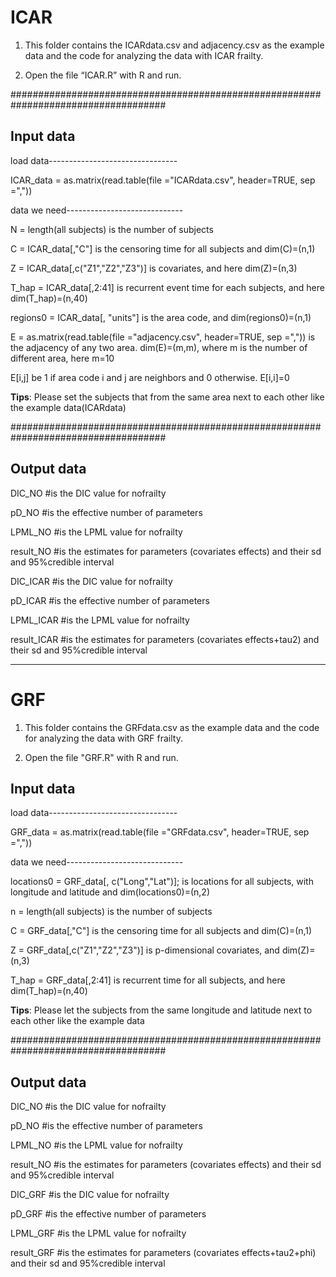 
# **ICAR**


1. This folder contains the ICARdata.csv and adjacency.csv as the example data and the code for analyzing the data with ICAR frailty.
  
2. Open the file “ICAR.R” with R and run.



####################################################################################
## Input data

load data--------------------------------

ICAR_data = as.matrix(read.table(file ="ICARdata.csv", header=TRUE, sep =","))

data we need-----------------------------

N = length(all subjects) is the number of subjects 

C = ICAR_data[,"C"] is the censoring time for all subjects and dim(C)=(n,1)

Z = ICAR_data[,c("Z1","Z2","Z3")] is covariates, and here dim(Z)=(n,3)

T_hap = ICAR_data[,2:41] is recurrent event time for each subjects, and here dim(T_hap)=(n,40)

regions0 = ICAR_data[, "units"] is the area code, and dim(regions0)=(n,1)

E = as.matrix(read.table(file ="adjacency.csv", header=TRUE, sep =",")) is the adjacency of any two area. dim(E)=(m,m), where m is the number of different area, here m=10

E[i,j] be 1 if area code i and j are neighbors and 0 otherwise. E[i,i]=0


**Tips**: Please set the subjects that from the same area next to each other like the example data(ICARdata)

####################################################################################
## Output data

DIC_NO     #is the DIC value for nofrailty 

pD_NO      #is the effective number of parameters 

LPML_NO    #is the LPML value for nofrailty 

result_NO  #is the estimates for parameters (covariates effects) and their sd and 95%credible interval

DIC_ICAR   #is the DIC value for nofrailty

pD_ICAR    #is the effective number of parameters 

LPML_ICAR  #is the LPML value for nofrailty 

result_ICAR #is the estimates for parameters (covariates effects+tau2) and their sd and 95%credible interval



----------------------------------------------------------------------------------------
# **GRF**

1. This folder contains the GRFdata.csv as the example data and the code for analyzing the data with GRF frailty.
  
2. Open the file "GRF.R" with R and run.


## Input data

load data--------------------------------

GRF_data = as.matrix(read.table(file ="GRFdata.csv", header=TRUE, sep =","))

data we need-----------------------------

locations0 = GRF_data[, c("Long","Lat")]; is locations for all subjects, with longitude and latitude and dim(locations0)=(n,2)

n = length(all subjects) is the number of subjects 

C = GRF_data[,"C"] is the censoring time for all subjects and dim(C)=(n,1)

Z = GRF_data[,c("Z1","Z2","Z3")] is p-dimensional covariates, and dim(Z)=(n,3)

T_hap = GRF_data[,2:41] is recurrent time for all subjects, and here dim(T_hap)=(n,40)

**Tips**: Please let the subjects from the same longitude and latitude next to each other like the example data



####################################################################################

## Output data

DIC_NO    #is the DIC value for nofrailty

pD_NO     #is the effective number of parameters

LPML_NO   #is the LPML value for nofrailty

result_NO #is the estimates for parameters (covariates effects) and their sd and 95%credible interval

DIC_GRF   #is the DIC value for nofrailty

pD_GRF    #is the effective number of parameters

LPML_GRF  #is the LPML value for nofrailty

result_GRF #is the estimates for parameters (covariates effects+tau2+phi) and their sd and 95%credible interval







